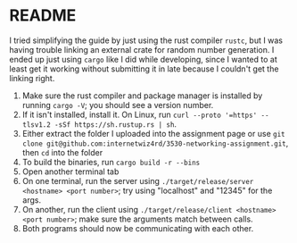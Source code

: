 # README

I tried simplifying the guide by just using the rust compiler `rustc`, but I was having trouble linking an external crate for random number generation. I ended up just using `cargo` like I did while developing, since I wanted to at least get it working without submitting it in late because I couldn't get the linking right.

1. Make sure the rust compiler and package manager is installed by running `cargo -V`; you should see a version number.
2. If it isn't installed, install it. On Linux, run `curl --proto '=https' --tlsv1.2 -sSf https://sh.rustup.rs | sh`.
3. Either extract the folder I uploaded into the assignment page or use `git clone git@github.com:internetwiz4rd/3530-networking-assignment.git`, then `cd` into the folder
4. To build the binaries, run `cargo build -r --bins`
5. Open another terminal tab
6. On one terminal, run the server using `./target/release/server <hostname> <port number>`; try using "localhost" and "12345" for the args.
7. On another, run the client using `./target/release/client <hostname> <port number>`; make sure the arguments match between calls.
8. Both programs should now be communicating with each other.
